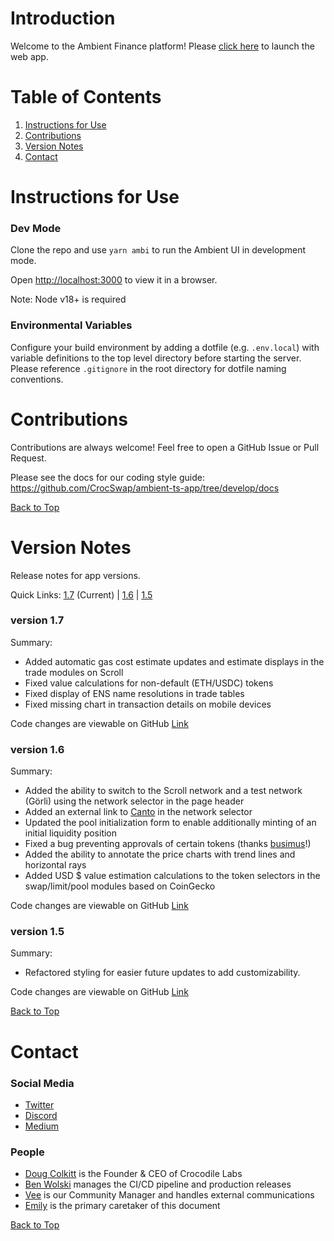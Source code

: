 <a id='top'></a>

# Introduction

Welcome to the Ambient Finance platform! Please [click here](https://ambient.finance/) to launch the web app.

# Table of Contents

1. [Instructions for Use](#instructions-for-use)
2. [Contributions](#contributions)
3. [Version Notes](#version-notes)
4. [Contact](#contact)

# Instructions for Use

### Dev Mode

Clone the repo and use `yarn ambi` to run the Ambient UI in development mode.

Open [http://localhost:3000](http://localhost:3000) to view it in a browser.

Note: Node v18+ is required

### Environmental Variables

Configure your build environment by adding a dotfile (e.g. `.env.local`) with variable definitions to the top level directory before starting the server. Please reference `.gitignore` in the root directory for dotfile naming conventions.

# Contributions

Contributions are always welcome! Feel free to open a GitHub Issue or Pull Request.

Please see the docs for our coding style guide: https://github.com/CrocSwap/ambient-ts-app/tree/develop/docs

[Back to Top](#top)

# Version Notes

Release notes for app versions.

Quick Links: [1.7](#version-17) (Current) | [1.6](#version-16) | [1.5](#version-15)

### version 1.7

Summary:

-   Added automatic gas cost estimate updates and estimate displays in the trade modules on Scroll
-   Fixed value calculations for non-default (ETH/USDC) tokens
-   Fixed display of ENS name resolutions in trade tables
-   Fixed missing chart in transaction details on mobile devices

Code changes are viewable on GitHub [Link](https://github.com/CrocSwap/ambient-ts-app/pull/3269)

### version 1.6

Summary:

-   Added the ability to switch to the Scroll network and a test network (Görli) using the network selector in the page header
-   Added an external link to [Canto](https://www.canto.io/lp) in the network selector
-   Updated the pool initialization form to enable additionally minting of an initial liquidity position
-   Fixed a bug preventing approvals of certain tokens (thanks [busimus](https://github.com/busimus)!)
-   Added the ability to annotate the price charts with trend lines and horizontal rays
-   Added USD $ value estimation calculations to the token selectors in the swap/limit/pool modules based on CoinGecko

Code changes are viewable on GitHub [Link](https://github.com/CrocSwap/ambient-ts-app/pull/3225)

### version 1.5

Summary:

-   Refactored styling for easier future updates to add customizability.

Code changes are viewable on GitHub [Link](https://github.com/CrocSwap/ambient-ts-app/pull/3039)

[Back to Top](#top)

# Contact

### Social Media

-   [Twitter](https://x.com/ambient_finance 'Ambient Finance on Twitter')
-   [Discord](https://discord.com/invite/ambient-finance 'Ambient Finance on Discord')
-   [Medium](https://crocswap.medium.com/ 'Crocodile Labs on Medium')

### People

-   [Doug Colkitt](mailto:doug@crocodilelabs.io 'email Doug') is the Founder & CEO of Crocodile Labs
-   [Ben Wolski](mailto:ben@crocodilelabs.io 'email Ben') manages the CI/CD pipeline and production releases
-   [Vee](mailto:vee@crocodilelabs.io 'email Vee') is our Community Manager and handles external communications
-   [Emily](mailto:emily@crocodilelabs.io 'email Emily') is the primary caretaker of this document

[Back to Top](#top)
